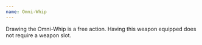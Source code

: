 ```yaml
---
name: Omni-Whip
---
```

Drawing the Omni-Whip is a free action. Having this weapon equipped does not require a weapon 
slot.
